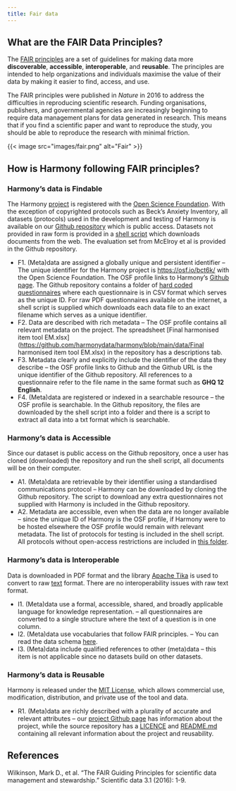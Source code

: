 ```yaml
---
title: Fair data
---
```


## What are the FAIR Data Principles?

The [FAIR principles](https://www.go-fair.org/fair-principles/) are a set of guidelines for making data more **discoverable**, **accessible**, **interoperable**, and **reusable**. The principles are intended to help organizations and individuals maximise the value of their data by making it easier to find, access, and use.

The FAIR principles were published in *Nature* in 2016 to address the difficulties in reproducing scientific research. Funding organisations, publishers, and governmental agencies are increasingly beginning to require data management plans for data generated in research. This means that if you find a scientific paper and want to reproduce the study, you should be able to reproduce the research with minimal friction.

{{< image src="images/fair.png" alt="Fair" >}}

## How is Harmony following FAIR principles?

### Harmony’s data is Findable

The Harmony [project](https://fastdatascience.com/starting-a-data-science-project) is registered with the [Open Science Foundation](https://osf.io/bct6k/). With the exception of copyrighted protocols such as Beck’s Anxiety Inventory, all datasets (protocols) used in the development and testing of Harmony is available on our [Github repository](https://github.com/harmonydata/harmony) which is public access. Datasets not provided in raw form is provided in a [shell script](https://github.com/harmonydata/harmony/blob/main/data/raw_pdf/download_raw_pdfs.sh) which downloads documents from the web. The evaluation set from McElroy et al is provided in the Github repository.

- F1. (Meta)data are assigned a globally unique and persistent identifier – The unique identifier for the Harmony project is https://osf.io/bct6k/ with the Open Science Foundation. The OSF profile links to Harmony’s [Github page](https://github.com/harmonydata). The Github repository contains a folder of [hard coded questionnaires](https://github.com/harmonydata/harmony/tree/main/front_end/hard_coded_questionnaires) where each questionnaire is in CSV format which serves as the unique ID. For raw PDF questionnaires available on the internet, a shell script is supplied which downloads each data file to an exact filename which serves as a unique identifier.
- F2. Data are described with rich metadata – The OSF profile contains all relevant metadata on the project. The spreadsheet [Final harmonised item tool EM.xlsx](https://github.com/harmonydata/harmony/blob/main/data/Final harmonised item tool EM.xlsx) in the repository has a descriptions tab.
- F3. Metadata clearly and explicitly include the identifier of the data they describe – the OSF profile links to Github and the Github URL is the unique identifier of the Github repository. All references to a questionnaire refer to the file name in the same format such as **GHQ 12 English**.
- F4. (Meta)data are registered or indexed in a searchable resource – the OSF profile is searchable. In the Github repository, the files are downloaded by the shell script into a folder and there is a script to extract all data into a txt format which is searchable.

### Harmony’s data is Accessible

Since our dataset is public access on the Github repository, once a user has cloned (downloaded) the repository and run the shell script, all documents will be on their computer.

- A1. (Meta)data are retrievable by their identifier using a standardised communications protocol – Harmony can be downloaded by cloning the Github repository. The script to download any extra questionnaires not supplied with Harmony is included in the Github repository.
- A2. Metadata are accessible, even when the data are no longer available – since the unique ID of Harmony is the OSF profile, if Harmony were to be hosted elsewhere the OSF profile would remain with relevant metadata. The list of protocols for testing is included in the shell script. All protocols without open-access restrictions are included in [this folder](https://github.com/harmonydata/harmony/tree/main/front_end/hard_coded_questionnaires).

### Harmony’s data is Interoperable

Data is downloaded in PDF format and the library [Apache Tika](https://tika.apache.org/) is used to convert to raw [text](https://harmonydata.ac.uk/semantic-text-matching-with-deep-learning-transformer-models) format. There are no interoperability issues with raw text format.

- I1. (Meta)data use a formal, accessible, shared, and broadly applicable language for knowledge representation. – all questionnaires are converted to a single structure where the text of a question is in one column.
- I2. (Meta)data use vocabularies that follow FAIR principles. – You can read the data schema [here](https://github.com/harmonydata/harmony/blob/main/README.md#data-schema).
- I3. (Meta)data include qualified references to other (meta)data – this item is not applicable since no datasets build on other datasets.

### Harmony’s data is Reusable

Harmony is released under the [MIT License](https://github.com/harmonydata/harmony/blob/main/LICENSE), which allows commercial use, modification, distribution, and private use of the tool and data.

- R1. (Meta)data are richly described with a plurality of accurate and relevant attributes – our [project Github page](https://github.com/harmonydata) has information about the project, while the source repository has a [LICENCE](https://github.com/harmonydata/harmony/blob/main/LICENSE) and [README.md](https://github.com/harmonydata/harmony/blob/main/README.md) containing all relevant information about the project and reusability.

## References

Wilkinson, Mark D., et al. “The FAIR Guiding Principles for scientific data management and stewardship.” Scientific data 3.1 (2016): 1-9.
